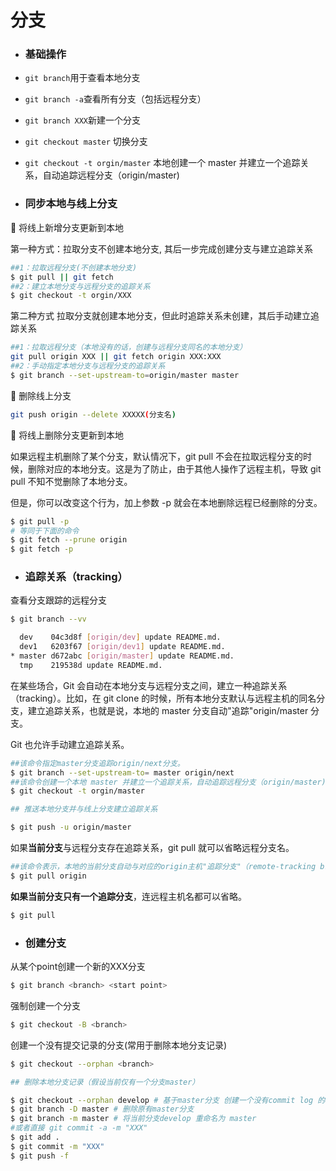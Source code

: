 # 分支
* <h3>基础操作</h3>

* `git branch`用于查看本地分支
* `git branch -a`查看所有分支（包括远程分支）
* `git branch XXX`新建一个分支
* `git checkout master` 切换分支
* `git checkout -t orgin/master` 本地创建一个 master 并建立一个追踪关系，自动追踪远程分支（origin/master)

* <h3>同步本地与线上分支</h3>

🔔 将线上新增分支更新到本地

第一种方式：拉取分支不创建本地分支, 其后一步完成创建分支与建立追踪关系

```bash
##1：拉取远程分支(不创建本地分支)
$ git pull || git fetch
##2：建立本地分支与远程分支的追踪关系
$ git checkout -t orgin/XXX
```

第二种方式 拉取分支就创建本地分支，但此时追踪关系未创建，其后手动建立追踪关系

```bash
##1：拉取远程分支（本地没有的话，创建与远程分支同名的本地分支）
git pull origin XXX || git fetch origin XXX:XXX
##2：手动指定本地分支与远程分支的追踪关系
$ git branch --set-upstream-to=origin/master master
```

🔔 删除线上分支

```bash
git push origin --delete XXXXX(分支名)
```

🔔 将线上删除分支更新到本地

如果远程主机删除了某个分支，默认情况下，git pull 不会在拉取远程分支的时候，删除对应的本地分支。这是为了防止，由于其他人操作了远程主机，导致 git pull 不知不觉删除了本地分支。

但是，你可以改变这个行为，加上参数 -p 就会在本地删除远程已经删除的分支。

```bash
$ git pull -p
# 等同于下面的命令
$ git fetch --prune origin
$ git fetch -p
```

* <h3>追踪关系（tracking）</h3>

查看分支跟踪的远程分支

```bash
$ git branch --vv

  dev    04c3d8f [origin/dev] update README.md.
  dev1   6203f67 [origin/dev1] update README.md.
* master d672abc [origin/master] update README.md.
  tmp    219538d update README.md.

```

在某些场合，Git 会自动在本地分支与远程分支之间，建立一种追踪关系（tracking）。比如，在 git clone 的时候，所有本地分支默认与远程主机的同名分支，建立追踪关系，也就是说，本地的 master 分支自动"追踪"origin/master 分支。

Git 也允许手动建立追踪关系。

```bash
##该命令指定master分支追踪origin/next分支。
$ git branch --set-upstream-to= master origin/next
##该命令创建一个本地 master 并建立一个追踪关系，自动追踪远程分支（origin/master)
$ git checkout -t orgin/master

## 推送本地分支并与线上分支建立追踪关系

$ git push -u origin/master
```

如果<b>当前分支</b>与远程分支存在追踪关系，git pull 就可以省略远程分支名。

```bash
##该命令表示，本地的当前分支自动与对应的origin主机"追踪分支"（remote-tracking branch）进行合并。
$ git pull origin
```

<b>如果当前分支只有一个追踪分支</b>，连远程主机名都可以省略。

```bash
$ git pull
```

* <h3>创建分支</h3>

从某个point创建一个新的XXX分支

```bash 
$ git branch <branch> <start point>

```
强制创建一个分支
```bash
$ git checkout -B <branch>
```

创建一个没有提交记录的分支(常用于删除本地分支记录)

```bash
$ git checkout --orphan <branch>

## 删除本地分支记录（假设当前仅有一个分支master）

$ git checkout --orphan develop # 基于master分支 创建一个没有commit log 的develop分支
$ git branch -D master # 删除原有master分支
$ git branch -m master # 将当前分支develop 重命名为 master
#或者直接 git commit -a -m "XXX"
$ git add . 
$ git commit -m "XXX" 
$ git push -f 
```
